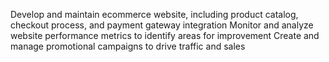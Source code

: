 Develop and maintain ecommerce website, including product catalog, checkout process, and payment gateway integration
Monitor and analyze website performance metrics to identify areas for improvement
Create and manage promotional campaigns to drive traffic and sales
